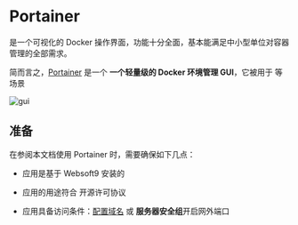 # Portainer

是一个可视化的 Docker 操作界面，功能十分全面，基本能满足中小型单位对容器管理的全部需求。

简而言之，[Portainer](https://www.portainer.io/) 是一个 **一个轻量级的 Docker 环境管理 GUI**，它被用于  等场景


![gui](https://libs.websoft9.com/Websoft9/DocsPicture/zh/docker/portainer/portainer-sc001-websoft9.png)


## 准备

在参阅本文档使用 Portainer 时，需要确保如下几点：

- 应用是基于 Websoft9 安装的

- 应用的用途符合 [](https://some_license_url) 开源许可协议

- 应用具备访问条件：[配置域名](./guide/appsetdomain) 或 **服务器安全组**开启网外端口